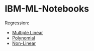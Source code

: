 # IBM-ML-Notebooks
Regression:
- [Multiple Linear](https://github.com/aliaa8s/IBM-ML-Notebooks/blob/main/Mulitple_Linear_Regression.ipynb)
- [Polynomial](https://github.com/aliaa8s/IBM-ML-Notebooks/blob/main/Polynomial_Regression.ipynb)
- [Non-Linear](https://github.com/aliaa8s/IBM-ML-Notebooks/blob/main/NoneLinear_Regression.ipynb)
